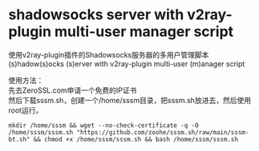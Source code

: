 # shadowsocks server with v2ray-plugin multi-user manager script
使用v2ray-plugin插件的Shadowsocks服务器的多用户管理脚本  
(s)hadow(s)ocks (s)erver with v2ray-plugin multi-user (m)anager script  

使用方法：  
先去ZeroSSL.com申请一个免费的IP证书  
然后下载sssm.sh，创建一个/home/sssm目录，把sssm.sh放进去，然后使用root运行。  
```
mkdir /home/sssm && wget --no-check-certificate -q -O /home/sssm/sssm.sh "https://github.com/zoohe/sssm.sh/raw/main/sssm-bt.sh" && chmod +x /home/sssm/sssm.sh && bash /home/sssm/sssm.sh
```
